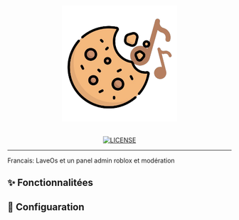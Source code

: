<div align="center">

<img src="https://github.com/lavecat/CookieSong/blob/main/CookieSongBot___Logo_CookieSong___by_lirus_12345__2.png" alt="CookieSong logo" width="260" height="260" >

<div>&nbsp;</div>


[![LICENSE](https://img.shields.io/github/license/lavecat/LaveOs)](https://github.com/lavecat/LaveOs/blob/main/LICENSE "The legal LICENSE governing the usage of the admin system.")

</div>

---
Francais:
LaveOs et un panel admin roblox et modération 

<h2 id="install"> ✨ Fonctionnalitées </h2>





<h2 id="install"> 🔧 Configuaration </h2>
